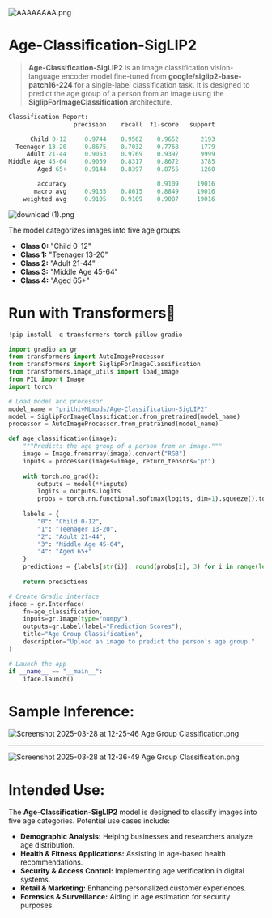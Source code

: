 ![AAAAAAAA.png](https://cdn-uploads.huggingface.co/production/uploads/65bb837dbfb878f46c77de4c/hWrRztXlZ0j87BEajVNtA.png)

# **Age-Classification-SigLIP2**  

> **Age-Classification-SigLIP2** is an image classification vision-language encoder model fine-tuned from **google/siglip2-base-patch16-224** for a single-label classification task. It is designed to predict the age group of a person from an image using the **SiglipForImageClassification** architecture.  

```py
Classification Report:
                  precision    recall  f1-score   support

      Child 0-12     0.9744    0.9562    0.9652      2193
  Teenager 13-20     0.8675    0.7032    0.7768      1779
     Adult 21-44     0.9053    0.9769    0.9397      9999
Middle Age 45-64     0.9059    0.8317    0.8672      3785
        Aged 65+     0.9144    0.8397    0.8755      1260

        accuracy                         0.9109     19016
       macro avg     0.9135    0.8615    0.8849     19016
    weighted avg     0.9105    0.9109    0.9087     19016
```

![download (1).png](https://cdn-uploads.huggingface.co/production/uploads/65bb837dbfb878f46c77de4c/rgfZs4duAb09vRvFmO3Qy.png)



The model categorizes images into five age groups:  
- **Class 0:** "Child 0-12"  
- **Class 1:** "Teenager 13-20"  
- **Class 2:** "Adult 21-44"  
- **Class 3:** "Middle Age 45-64"  
- **Class 4:** "Aged 65+"  

# **Run with Transformers🤗**  

```python
!pip install -q transformers torch pillow gradio
```  

```python
import gradio as gr
from transformers import AutoImageProcessor
from transformers import SiglipForImageClassification
from transformers.image_utils import load_image
from PIL import Image
import torch

# Load model and processor
model_name = "prithivMLmods/Age-Classification-SigLIP2"
model = SiglipForImageClassification.from_pretrained(model_name)
processor = AutoImageProcessor.from_pretrained(model_name)

def age_classification(image):
    """Predicts the age group of a person from an image."""
    image = Image.fromarray(image).convert("RGB")
    inputs = processor(images=image, return_tensors="pt")
    
    with torch.no_grad():
        outputs = model(**inputs)
        logits = outputs.logits
        probs = torch.nn.functional.softmax(logits, dim=1).squeeze().tolist()
    
    labels = {
        "0": "Child 0-12", 
        "1": "Teenager 13-20", 
        "2": "Adult 21-44", 
        "3": "Middle Age 45-64", 
        "4": "Aged 65+"
    }
    predictions = {labels[str(i)]: round(probs[i], 3) for i in range(len(probs))}
    
    return predictions

# Create Gradio interface
iface = gr.Interface(
    fn=age_classification,
    inputs=gr.Image(type="numpy"),
    outputs=gr.Label(label="Prediction Scores"),
    title="Age Group Classification",
    description="Upload an image to predict the person's age group."
)

# Launch the app
if __name__ == "__main__":
    iface.launch()
```
# **Sample Inference:**  

![Screenshot 2025-03-28 at 12-25-46 Age Group Classification.png](https://cdn-uploads.huggingface.co/production/uploads/65bb837dbfb878f46c77de4c/ARlNhc-ZxqfBntu-SkIVH.png)

---

![Screenshot 2025-03-28 at 12-36-49 Age Group Classification.png](https://cdn-uploads.huggingface.co/production/uploads/65bb837dbfb878f46c77de4c/tvZ2VMoaQqNKdIx39DrTe.png)

# **Intended Use:**  

The **Age-Classification-SigLIP2** model is designed to classify images into five age categories. Potential use cases include:  

- **Demographic Analysis:** Helping businesses and researchers analyze age distribution.  
- **Health & Fitness Applications:** Assisting in age-based health recommendations.  
- **Security & Access Control:** Implementing age verification in digital systems.  
- **Retail & Marketing:** Enhancing personalized customer experiences.  
- **Forensics & Surveillance:** Aiding in age estimation for security purposes.  
